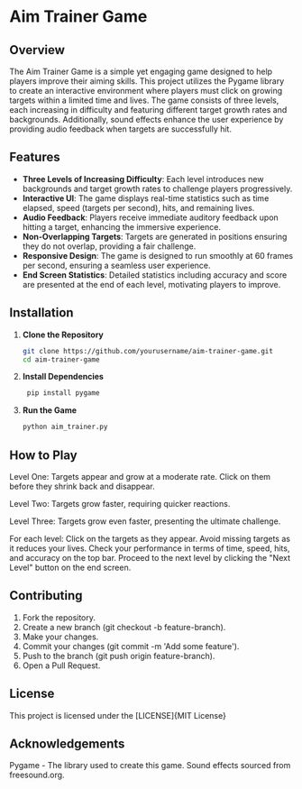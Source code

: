 # Aim Trainer Game

## Overview

The Aim Trainer Game is a simple yet engaging game designed to help players improve their aiming skills. This project utilizes the Pygame library to create an interactive environment where players must click on growing targets within a limited time and lives. The game consists of three levels, each increasing in difficulty and featuring different target growth rates and backgrounds. Additionally, sound effects enhance the user experience by providing audio feedback when targets are successfully hit.

## Features

- **Three Levels of Increasing Difficulty**: Each level introduces new backgrounds and target growth rates to challenge players progressively.
- **Interactive UI**: The game displays real-time statistics such as time elapsed, speed (targets per second), hits, and remaining lives.
- **Audio Feedback**: Players receive immediate auditory feedback upon hitting a target, enhancing the immersive experience.
- **Non-Overlapping Targets**: Targets are generated in positions ensuring they do not overlap, providing a fair challenge.
- **Responsive Design**: The game is designed to run smoothly at 60 frames per second, ensuring a seamless user experience.
- **End Screen Statistics**: Detailed statistics including accuracy and score are presented at the end of each level, motivating players to improve.

## Installation

1. **Clone the Repository**
   ```sh
   git clone https://github.com/yourusername/aim-trainer-game.git
   cd aim-trainer-game
2. **Install Dependencies**
   ```sh
    pip install pygame
3. **Run the Game**
   ```sh
   python aim_trainer.py

## How to Play
Level One: Targets appear and grow at a moderate rate. Click on them before they shrink back and disappear.

Level Two: Targets grow faster, requiring quicker reactions.

Level Three: Targets grow even faster, presenting the ultimate challenge.


For each level:
Click on the targets as they appear.
Avoid missing targets as it reduces your lives.
Check your performance in terms of time, speed, hits, and accuracy on the top bar.
Proceed to the next level by clicking the "Next Level" button on the end screen.

## Contributing
1. Fork the repository.
2. Create a new branch (git checkout -b feature-branch).
3. Make your changes.
4. Commit your changes (git commit -m 'Add some feature').
5. Push to the branch (git push origin feature-branch).
6. Open a Pull Request.

## License
This project is licensed under the [LICENSE]{MIT License}

## Acknowledgements
Pygame - The library used to create this game.
Sound effects sourced from freesound.org.
